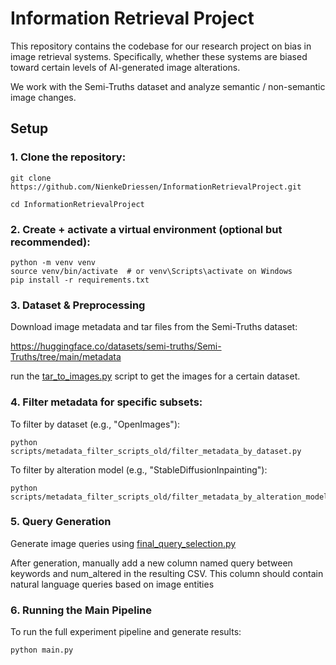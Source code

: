 # Information Retrieval Project

This repository contains the codebase for our research project on bias in image retrieval systems. Specifically, 
whether these systems are biased toward certain levels of AI-generated image alterations.

We work with the Semi-Truths dataset and analyze semantic / non-semantic image changes.

## Setup

### 1. Clone the repository:
```
git clone https://github.com/NienkeDriessen/InformationRetrievalProject.git

cd InformationRetrievalProject
```
### 2. Create + activate a virtual environment (optional but recommended):
```
python -m venv venv
source venv/bin/activate  # or venv\Scripts\activate on Windows
pip install -r requirements.txt
```

### 3. Dataset & Preprocessing

Download image metadata and tar files from the Semi-Truths dataset:

https://huggingface.co/datasets/semi-truths/Semi-Truths/tree/main/metadata

run the [tar_to_images.py](scripts/tar_to_images.py) script to get the images for a certain dataset.


### 4. Filter metadata for specific subsets:

To filter by dataset (e.g., "OpenImages"):
```
python scripts/metadata_filter_scripts_old/filter_metadata_by_dataset.py

```
To filter by alteration model (e.g., "StableDiffusionInpainting"):
```
python scripts/metadata_filter_scripts_old/filter_metadata_by_alteration_model.py
```

### 5. Query Generation
Generate image queries using [final_query_selection.py](scripts/final_query_selection.py)

After generation, manually add a new column named query between keywords and num_altered in the resulting CSV. This column should contain natural language queries based on image entities

### 6. Running the Main Pipeline

To run the full experiment pipeline and generate results:

```
python main.py
```
